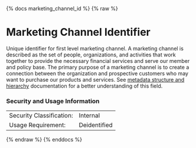 {% docs marketing_channel_id %}
{% raw %}

<a name="marketing_channel_id"></a>
# Marketing Channel Identifier

Unique identifier for first level marketing channel. A marketing channel is described as the
set of people, organizations, and activities that work together to provide the necessary
financial services and serve our member and policy base. The primary purpose of a marketing
channel is to create a connection between the organization and prospective customers who may want
to purchase our products and services.
See [metadata structure and hierarchy](#!/model/model.aaa_life_data_platform.staging_metadata_metadata)
documentation for a better understanding of this field.

### Security and Usage Information
|     |     |
| --- | --- |
| Security Classification: | Internal |
| Usage Requirement:       | Deidentified |

{% endraw %}
{% enddocs %}